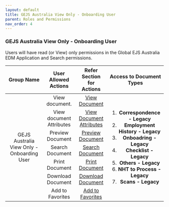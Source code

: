 ```yaml
---
layout: default
title: GEJS Australia View Only - Onboarding User
parent: Roles and Permissions
nav_order: 4
---
```


### GEJS Australia View Only - Onboarding User

Users will have read (or View) only permissions in the Global EJS Australia EDM Application and Search permissions.
<table>
    <thead>
        <tr>
            <th>Group Name</th>
            <th>User Allowed Actions</th>
            <th>Refer Section for Actions</th>
            <th> Access to Document Types</th>
        </tr>
    </thead>
    <tbody>
        <tr>
            <td style="vertical-align:middle; text-align: center" rowspan=15>GEJS Australia View Only - Onboarding User</td>
            <td style="vertical-align:middle; text-align: center">	View document.</td>
            <td style="vertical-align:middle; text-align: center"><a href="https://pages.github.ibm.com/Global-EJS/GEJS-Australia-EDM-User-Manual/docs/Actions/ViewDocuments.html">View Document</a></td> 
            <td style="vertical-align:middle; text-align: center" rowspan=15>
			<ol>
                <li><strong>Correspondence - Legacy</strong></li>
                <li><strong>Employment History - Legacy</strong></li>
				<li><strong>Onboadring - Legacy</strong></li>
                <li><strong>Checklist - Legacy</strong></li>
				<li><strong>Others - Legacy</strong></li>
				<li><strong>NHT to Process - Legacy</strong></li>
				<li><strong>Scans - Legacy</strong></li>
			</ol>
		</td>
        </tr>
        <tr>
           <td style="vertical-align:middle; text-align: center">	View document Attributes</td>
            <td style="vertical-align:middle; text-align: center"><a href="https://pages.github.ibm.com/Global-EJS/GEJS-Australia-EDM-User-Manual/docs/Actions/ViewDocAttributes.html">View Document Attributes</a></td> 
        </tr>
        <tr>
            <td style="vertical-align:middle; text-align: center">	Preview Document</td>
            <td style="vertical-align:middle; text-align: center"><a href="https://pages.github.ibm.com/Global-EJS/GEJS-Australia-EDM-User-Manual/docs/Actions/Preview.html">Preview Document</a></td> 
        </tr>
        <tr>
           <td style="vertical-align:middle; text-align: center">	Search Document</td>
            <td style="vertical-align:middle; text-align: center"><a href="https://pages.github.ibm.com/Global-EJS/GEJS-Australia-EDM-User-Manual/docs/Actions/Search.html">Search Document</a></td> 
        </tr>
        <tr>
           <td style="vertical-align:middle; text-align: center">	Print Document</td>
            <td style="vertical-align:middle; text-align: center"><a href="https://pages.github.ibm.com/Global-EJS/GEJS-Australia-EDM-User-Manual/docs/Actions/Print.html">Print Document</a></td> 
        </tr>
        <tr>
           <td style="vertical-align:middle; text-align: center">	Download Document</td>
            <td style="vertical-align:middle; text-align: center"><a href="https://pages.github.ibm.com/Global-EJS/GEJS-Australia-EDM-User-Manual/docs/Actions/Download.html">Download Document</a></td> 
        </tr>
        <tr>
           <td style="vertical-align:middle; text-align: center">	Add to Favorites</td>
            <td style="vertical-align:middle; text-align: center"><a href="https://pages.github.ibm.com/Global-EJS/GEJS-Australia-EDM-User-Manual/docs/Actions/Favuorites.html">Add to Favorites</a></td> 
        </tr>
    </tbody>
</table>
